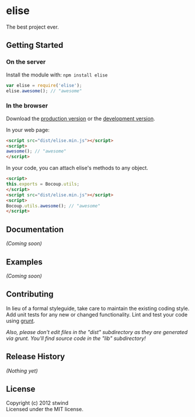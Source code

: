 # elise

The best project ever.

## Getting Started
### On the server
Install the module with: `npm install elise`

```javascript
var elise = require('elise');
elise.awesome(); // "awesome"
```

### In the browser
Download the [production version][min] or the [development version][max].

[min]: https://raw.github.com/stwind/elise/master/dist/elise.min.js
[max]: https://raw.github.com/stwind/elise/master/dist/elise.js

In your web page:

```html
<script src="dist/elise.min.js"></script>
<script>
awesome(); // "awesome"
</script>
```

In your code, you can attach elise's methods to any object.

```html
<script>
this.exports = Bocoup.utils;
</script>
<script src="dist/elise.min.js"></script>
<script>
Bocoup.utils.awesome(); // "awesome"
</script>
```

## Documentation
_(Coming soon)_

## Examples
_(Coming soon)_

## Contributing
In lieu of a formal styleguide, take care to maintain the existing coding style. Add unit tests for any new or changed functionality. Lint and test your code using [grunt](http://gruntjs.com/).

_Also, please don't edit files in the "dist" subdirectory as they are generated via grunt. You'll find source code in the "lib" subdirectory!_

## Release History
_(Nothing yet)_

## License
Copyright (c) 2012 stwind  
Licensed under the MIT license.
